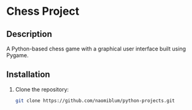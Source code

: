 # Chess Project

## Description
A Python-based chess game with a graphical user interface built using Pygame.

## Installation
1. Clone the repository:
   ```sh
   git clone https://github.com/naomiblum/python-projects.git
